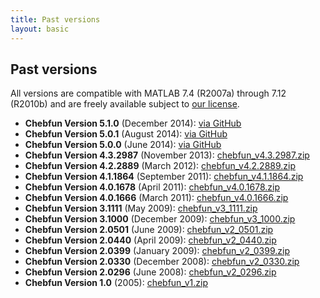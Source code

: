 ```yaml
---
title: Past versions
layout: basic
---
```



## Past versions

All versions are compatible with MATLAB 7.4 (R2007a) through 7.12 (R2010b) and are freely available subject to [our license][license].


- **Chebfun Version 5.1.0** (December 2014): [via GitHub](https://github.com/chebfun/chebfun/archive/v5.1.0.zip)
- **Chebfun Version 5.0.1** (August 2014): [via GitHub](https://github.com/chebfun/chebfun/archive/b852d15228558a4b8378a736138d98ff02036b97.zip)
- **Chebfun Version 5.0.0** (June 2014): [via GitHub](https://github.com/chebfun/chebfun/archive/455ea3f88dfe5a0117fda53cba2a24f0d53f15cb.zip)
- **Chebfun Version 4.3.2987** (November 2013): [chebfun_v4.3.2987.zip](chebfun_v4.3.2987.zip)
- **Chebfun Version 4.2.2889** (March 2012): [chebfun_v4.2.2889.zip](chebfun_v4.2.2889.zip)
- **Chebfun Version 4.1.1864** (September 2011): [chebfun_v4.1.1864.zip](chebfun_v4.1.1864.zip)
- **Chebfun Version 4.0.1678** (April 2011): [chebfun_v4.0.1678.zip](chebfun_v4.0.1678.zip)
- **Chebfun Version 4.0.1666** (March 2011): [chebfun_v4.0.1666.zip](chebfun_v4.0.1666.zip)
- **Chebfun Version 3.1111** (May 2009): [chebfun_v3_1111.zip](chebfun_v3_1111.zip)
- **Chebfun Version 3.1000** (December 2009): [chebfun_v3_1000.zip](chebfun_v3_1000.zip)
- **Chebfun Version 2.0501** (June 2009): [chebfun_v2_0501.zip](chebfun_v2_0501.zip)
- **Chebfun Version 2.0440** (April 2009): [chebfun_v2_0440.zip](chebfun_v2_0440.zip)
- **Chebfun Version 2.0399** (January 2009): [chebfun_v2_0399.zip](chebfun_v2_0399.zip)
- **Chebfun Version 2.0330** (December 2008): [chebfun_v2_0330.zip](chebfun_v2_0330.zip)
- **Chebfun Version 2.0296** (June 2008): [chebfun_v2_0296.zip](chebfun_v2_0296.zip)
- **Chebfun Version 1.0** (2005): [chebfun_v1.zip](chebfun_v1.zip)


[license]: https://raw.githubusercontent.com/chebfun/chebfun/master/LICENSE.txt
